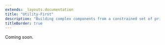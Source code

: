 ```yaml
---
extends: _layouts.documentation
title: "Utility-First"
description: "Building complex components from a constrained set of primitive utilities."
titleBorder: true
---
```


Coming soon.

<!--

    To cover:

    - Desigining with constraints
    - Avoiding premature abstraction, not needing to invent a new name every time you want to add styles to an element
    - Instead of writing CSS when you want to style something, you add existing classes to HTML
    - Built on the belief that maintaining HTML is easier than maintaining CSS
        + HTML already project specific, with Tailwind your CSS is universal
        + Title this "Myth of separation of concerns" or similar? Tie into article content
        + Inline styles have bad rep because of misguided belief that HTML should be devoid of presentational information
    - "Why not just use inline styles instead of Tailwind?"
        + Tailwind is very similar to inline styles in the sense that the goal of Tailwind is to allow you to style elements directly with no mediating layer
        + Inline styles don't support media queries or pseudo-classes, Tailwind does
        + Inline styles are a free-for-all, Tailwind is an API for your design system

-->
